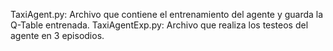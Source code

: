 TaxiAgent.py: Archivo que contiene el entrenamiento del agente y guarda la Q-Table entrenada.
TaxiAgentExp.py: Archivo que realiza los testeos del agente en 3 episodios.
